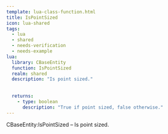 ```yaml
---
template: lua-class-function.html
title: IsPointSized
icon: lua-shared
tags:
  - lua
  - shared
  - needs-verification
  - needs-example
lua:
  library: CBaseEntity
  function: IsPointSized
  realm: shared
  description: "Is point sized."
  
  
  returns:
    - type: boolean
      description: "True if point sized, false otherwise."
---
```


<div class="lua__search__keywords">
CBaseEntity:IsPointSized &#x2013; Is point sized.
</div>
